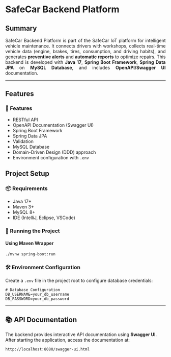 <h1>SafeCar Backend Platform</h1>

## Summary
<p align="justify">
SafeCar Backend Platform is part of the SafeCar IoT platform for intelligent vehicle maintenance. It connects drivers with workshops, collects real-time vehicle data (engine, brakes, tires, consumption, and driving habits), and generates <b>preventive alerts</b> and <b>automatic reports</b> to optimize repairs. This backend is developed with <b>Java 17</b>, <b>Spring Boot Framework</b>, <b>Spring Data JPA</b> on <b>MySQL Database</b>, and includes <b>OpenAPI/Swagger UI</b> documentation.
</p>

---

## Features

### 🚀 Features

- RESTful API
- OpenAPI Documentation (Swagger UI)
- Spring Boot Framework
- Spring Data JPA
- Validation
- MySQL Database
- Domain-Driven Design (DDD) approach
- Environment configuration with `.env`

## Project Setup

### 📦 Requirements
* Java 17+
* Maven 3+
* MySQL 8+
* IDE (IntelliJ, Eclipse, VSCode)

### 🏁 Running the Project

#### Using Maven Wrapper
```bash
./mvnw spring-boot:run
```

### 🛠️ Environment Configuration
Create a `.env` file in the project root to configure database credentials:

```env
# Database Configuration
DB_USERNAME=your_db_username
DB_PASSWORD=your_db_password
```

---

## 📚 API Documentation

The backend provides interactive API documentation using **Swagger UI**. After starting the application, access the documentation at:

```
http://localhost:8080/swagger-ui.html
```
